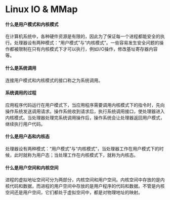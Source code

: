 
# Linux IO & MMap

#### 什么是用户模式和内核模式

  在计算机系统中，各种硬件资源是有限的，因此为了保证每一个进程都能安全的执行。处理器设有两种模式：“用户模式”与“内核模式”。一些容易发生安全问题的操作都被限制在只有内核模式下才可以执行，例如I/O操作，修改基址寄存器内容等。


#### 什么是系统调用

  连接用户模式和内核模式的接口称之为系统调用。


#### 系统调用的过程

  应用程序代码运行在用户模式下，当应用程序需要调用内核模式下的指令时，先向操作系统发送调用请求。操作系统收到请求后，执行系统调用接口，使处理器进入内核模式。当处理器处理完系统调用操作后，操作系统会让处理器返回用户模式，继续执行用户代码。


#### 什么是用户态和内核态

  处理器设有两种模式：“用户模式”与“内核模式”，当处理器工作在用户模式下的时候，此时就称为用户态；当处理工作在内核模式下，就称为内核态。

#### 什么是用户空间和内核空间

  进程的虚拟地址空间可分为两部分，内核空间和用户空间。内核空间中存放的是内核代码和数据，而进程的用户空间中存放的是用户程序的代码和数据。不管是内核空间还是用户空间，它们都处于虚拟空间中，都是对物理地址的映射。


